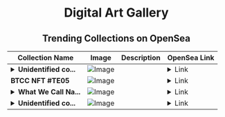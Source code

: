 <div align="center">

# Digital Art Gallery

## Trending Collections on OpenSea

| Collection Name                       | Image                                                                                     | Description                       | OpenSea Link                                                                                          |
|---------------------------------------|-------------------------------------------------------------------------------------------|-----------------------------------|--------------------------------------------------------------------------------------------------------|
| **<details><summary>Unidentified co...</summary>Unidentified contract f45ae1db-cd96-4a68-9c6a-3c777ea4e7b3</details>** | ![Image](https://i.seadn.io/s/raw/files/e9acf51ddce687ccf33c485e916aec1b.jpg?w=500&auto=format?w=200&auto=format) |  | <details><summary>Link</summary>[Unidentified contract f45ae1db-cd96-4a68-9c6a-3c777ea4e7b3](https://opensea.io/collection/unidentified-contract-f45ae1db-cd96-4a68-9c6a-3c77)</details> |
| **BTCC NFT #TE05** | ![Image](https://i.seadn.io/s/raw/files/396adf1756e99b2b7290d6f2418e5c93.jpg?w=500&auto=format?w=200&auto=format) |  | <details><summary>Link</summary>[BTCC NFT #TE05](https://opensea.io/collection/btcc-nft-te05-1)</details> |
| **<details><summary>What We Call Na...</summary>What We Call Names</details>** | ![Image](https://i.seadn.io/s/raw/files/0074b46b66cef1f3bec5628c52e5b11b.jpg?w=500&auto=format?w=200&auto=format) |  | <details><summary>Link</summary>[What We Call Names](https://opensea.io/collection/what-we-call-names)</details> |
| **<details><summary>Unidentified co...</summary>Unidentified contract 24962380-ddf5-4feb-8af3-333455d10f7e</details>** | ![Image](https://i.seadn.io/s/raw/files/a837708742ad8afcb35eb60ba787976d.jpg?w=500&auto=format?w=200&auto=format) |  | <details><summary>Link</summary>[Unidentified contract 24962380-ddf5-4feb-8af3-333455d10f7e](https://opensea.io/collection/unidentified-contract-24962380-ddf5-4feb-8af3-3334)</details> |

</div>